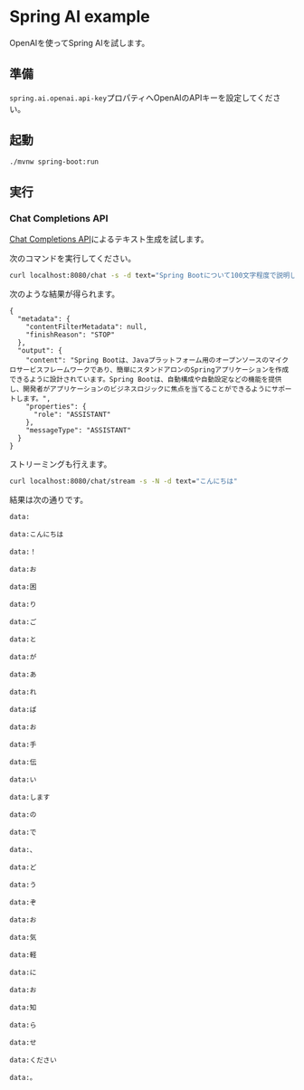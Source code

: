 # Spring AI example

OpenAIを使ってSpring AIを試します。

## 準備

`spring.ai.openai.api-key`プロパティへOpenAIのAPIキーを設定してください。

## 起動

```sh
./mvnw spring-boot:run
```

## 実行

### Chat Completions API

[Chat Completions API](https://platform.openai.com/docs/guides/text-generation/chat-completions-api)によるテキスト生成を試します。

次のコマンドを実行してください。

```sh
curl localhost:8080/chat -s -d text="Spring Bootについて100文字程度で説明してください 。" | jq
```

次のような結果が得られます。

```
{
  "metadata": {
    "contentFilterMetadata": null,
    "finishReason": "STOP"
  },
  "output": {
    "content": "Spring Bootは、Javaプラットフォーム用のオープンソースのマイクロサービスフレームワークであり、簡単にスタンドアロンのSpringアプリケーションを作成できるように設計されています。Spring Bootは、自動構成や自動設定などの機能を提供し、開発者がアプリケーションのビジネスロジックに焦点を当てることができるようにサポートします。",
    "properties": {
      "role": "ASSISTANT"
    },
    "messageType": "ASSISTANT"
  }
}
```

ストリーミングも行えます。

```sh
curl localhost:8080/chat/stream -s -N -d text="こんにちは"
```

結果は次の通りです。

```
data:

data:こんにちは

data:！

data:お

data:困

data:り

data:ご

data:と

data:が

data:あ

data:れ

data:ば

data:お

data:手

data:伝

data:い

data:します

data:の

data:で

data:、

data:ど

data:う

data:ぞ

data:お

data:気

data:軽

data:に

data:お

data:知

data:ら

data:せ

data:ください

data:。
```
